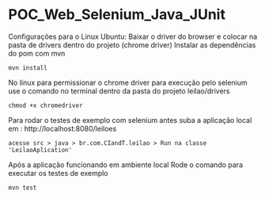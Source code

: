 # POC_Web_Selenium_Java_JUnit

Configurações para o Linux Ubuntu:
Baixar o driver do browser e colocar na pasta de drivers dentro do projeto (chrome driver)
Instalar as dependências do pom com mvn
```
mvn install
```

No linux para permissionar o chrome driver para execução pelo selenium use o comando no terminal dentro da pasta do projeto leilao/drivers
```
chmod +x chromedriver
```

Para rodar o testes de exemplo com selenium antes suba a aplicação local em : http://localhost:8080/leiloes
```
acesse src > java > br.com.CIandT.leilao > Run na classe 'LeilaoAplication'
```

Após a aplicação funcionando em ambiente local
Rode o comando para executar os testes de exemplo
```
mvn test
```
